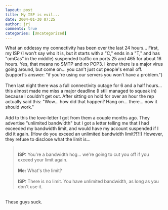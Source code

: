 ```yaml
---
layout: post
title: My ISP is evil...
date: 2004-01-30 07:25
author: jrj
comments: true
categories: [Uncategorized]
---
```

What an oddessy my connectivity has been over the last 24 hours... First, my ISP (I won't say who it is, but it starts with a "C," ends in a "T," and has "omCas" in the middle) suspended traffic on ports 25 and 465 for about 16 hours. Yes, that means no SMTP and no POP3. I know there is a major virus going around, but come on... you can't just cut people's email off. (support's answer: "if you're using our servers you won't have a problem.")
<br />
<br />Then last night there was a full connectivity outage for 6 and a half hours... this almost made me miss a major deadline (I still managed to squeak in) because I couldn't get out. After sitting on hold for over an hour the rep actually said this:  "Wow... how did that happen? Hang on... there... now it should work."
<br />
<br />Add to this the love-letter I got from them a couple months ago. They advertise "unlimited bandwidth" but I got a letter telling me that I had exceeded my bandwidth limit, and would have my account suspended if I did it again. (How do you exceed an unlimited bandwidth limit?!?!) However, they refuse to disclose what the limit is...
<br /><blockquote>
<br />**ISP:** You're a bandwidth hog... we're going to cut you off if you exceed your limit again.
<br />
<br />**Me:** What's the limit?
<br />
<br />**ISP:** There is no limit. You have unlimited bandwidth, as long as you don't use it.
<br /></blockquote>
<br />These guys suck.
